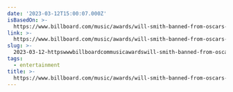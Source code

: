 ```yaml
---
date: '2023-03-12T15:00:07.000Z'
isBasedOn: >-
  https://www.billboard.com/music/awards/will-smith-banned-from-oscars-10-years-1235057152/
link: >-
  https://www.billboard.com/music/awards/will-smith-banned-from-oscars-10-years-1235057152/
slug: >-
  2023-03-12-httpswwwbillboardcommusicawardswill-smith-banned-from-oscars-10-years-1235057152
tags:
  - entertainment
title: >-
  https://www.billboard.com/music/awards/will-smith-banned-from-oscars-10-years-1235057152/
---
```


